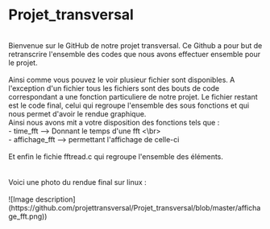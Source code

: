 # Projet_transversal
<br>
Bienvenue sur le GitHub de notre projet transversal. Ce Github a pour but de retranscrire l'ensemble des codes que nous avons effectuer ensemble pour le projet. 
</br>
<br>
Ainsi comme vous pouvez le voir plusieur fichier sont disponibles. A l'exception d'un fichier tous les fichiers sont des bouts de code correspondant a une fonction particuliere de notre projet. Le fichier restant est le code final, celui qui regroupe l'ensemble des sous fonctions et qui nous permet d'avoir le rendue graphique.
</br>
Ainsi nous avons mit a votre disposition des fonctions tels que :
<br>
- time_fft --> Donnant le temps d'une fft 
<\br>
<br>
- affichage_fft --> permettant l'affichage de celle-ci 
</br>
<br>
Et enfin le fichie fftread.c qui regroupe l'ensemble des éléments.
</br>
<br>
</br>
Voici une photo du rendue final sur linux : 
<br>
</br>
![Image description](https://github.com/projettransversal/Projet_transversal/blob/master/affichage_fft.png))

